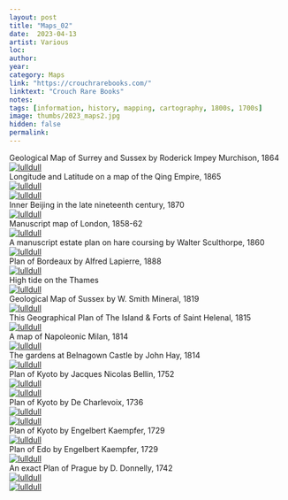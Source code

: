 ```yaml
---
layout: post
title: "Maps_02"
date:  2023-04-13
artist: Various
loc: 
author: 
year: 
category: Maps
link: "https://crouchrarebooks.com/"
linktext: "Crouch Rare Books"
notes: 
tags: [information, history, mapping, cartography, 1800s, 1700s]
image: thumbs/2023_maps2.jpg
hidden: false
permalink:
---
```




<div class="image_caption">
Geological Map of Surrey and Sussex by Roderick Impey Murchison, 1864
</div>


<div class="post_image">
	<a href="{{ site.baseurl }}/images/posts/2023_maps2/001.jpg" target="_blank">
	<img src="{{ site.baseurl }}/images/posts/2023_maps2/001.jpg" alt="lulldull"></a>
</div>

<div class="image_caption">
Longitude and Latitude on a map of the Qing Empire, 1865
</div>

<div class="post_image">
	<a href="{{ site.baseurl }}/images/posts/2023_maps2/002.jpg" target="_blank">
	<img src="{{ site.baseurl }}/images/posts/2023_maps2/002.jpg" alt="lulldull"></a>
</div>

<div class="post_image">
	<a href="{{ site.baseurl }}/images/posts/2023_maps2/002b.jpg" target="_blank">
	<img src="{{ site.baseurl }}/images/posts/2023_maps2/002b.jpg" alt="lulldull"></a>
</div>


<div class="image_caption">
Inner Beijing in the late nineteenth century, 1870
</div>

<div class="post_image">
	<a href="{{ site.baseurl }}/images/posts/2023_maps2/003.jpg" target="_blank">
	<img src="{{ site.baseurl }}/images/posts/2023_maps2/003.jpg" alt="lulldull"></a>
</div>




<div class="image_caption">
Manuscript map of London, 1858-62
</div>

<div class="post_image">
	<a href="{{ site.baseurl }}/images/posts/2023_maps2/004.jpg" target="_blank">
	<img src="{{ site.baseurl }}/images/posts/2023_maps2/004.jpg" alt="lulldull"></a>
</div>




<div class="image_caption">
A manuscript estate plan on hare coursing by Walter Sculthorpe, 1860
</div>

<div class="post_image">
	<a href="{{ site.baseurl }}/images/posts/2023_maps2/005.jpg" target="_blank">
	<img src="{{ site.baseurl }}/images/posts/2023_maps2/005.jpg" alt="lulldull"></a>
</div>




<div class="image_caption">
Plan of Bordeaux by Alfred Lapierre, 1888
</div>

<div class="post_image">
	<a href="{{ site.baseurl }}/images/posts/2023_maps2/006.jpg" target="_blank">
	<img src="{{ site.baseurl }}/images/posts/2023_maps2/006.jpg" alt="lulldull"></a>
</div>


<div class="image_caption">
High tide on the Thames
</div>


<div class="post_image">
	<a href="{{ site.baseurl }}/images/posts/2023_maps2/007.jpg" target="_blank">
	<img src="{{ site.baseurl }}/images/posts/2023_maps2/007.jpg" alt="lulldull"></a>
</div>



<div class="image_caption">
Geological Map of Sussex by W. Smith Mineral, 1819
</div>


<div class="post_image">
	<a href="{{ site.baseurl }}/images/posts/2023_maps2/008.jpg" target="_blank">
	<img src="{{ site.baseurl }}/images/posts/2023_maps2/008.jpg" alt="lulldull"></a>
</div>




<div class="image_caption">
This Geographical Plan of The Island & Forts of Saint Helenal, 1815 
</div>


<div class="post_image">
	<a href="{{ site.baseurl }}/images/posts/2023_maps2/009.jpg" target="_blank">
	<img src="{{ site.baseurl }}/images/posts/2023_maps2/009.jpg" alt="lulldull"></a>
</div>


<div class="image_caption">
A map of Napoleonic Milan, 1814
</div>


<div class="post_image">
	<a href="{{ site.baseurl }}/images/posts/2023_maps2/010.jpg" target="_blank">
	<img src="{{ site.baseurl }}/images/posts/2023_maps2/010.jpg" alt="lulldull"></a>
</div>


<div class="image_caption">
The gardens at Belnagown Castle by John Hay, 1814
</div>


<div class="post_image">
	<a href="{{ site.baseurl }}/images/posts/2023_maps2/011.jpg" target="_blank">
	<img src="{{ site.baseurl }}/images/posts/2023_maps2/011.jpg" alt="lulldull"></a>
</div>


<div class="image_caption">
Plan of Kyoto by Jacques Nicolas Bellin, 1752
</div>

<div class="post_image">
	<a href="{{ site.baseurl }}/images/posts/2023_maps2/012.jpg" target="_blank">
	<img src="{{ site.baseurl }}/images/posts/2023_maps2/012.jpg" alt="lulldull"></a>
</div>

<div class="post_image">
	<a href="{{ site.baseurl }}/images/posts/2023_maps2/012b.jpg" target="_blank">
	<img src="{{ site.baseurl }}/images/posts/2023_maps2/012b.jpg" alt="lulldull"></a>
</div>

<div class="image_caption">
Plan of Kyoto by De Charlevoix, 1736
</div>

<div class="post_image">
	<a href="{{ site.baseurl }}/images/posts/2023_maps2/013.jpg" target="_blank">
	<img src="{{ site.baseurl }}/images/posts/2023_maps2/013.jpg" alt="lulldull"></a>
</div>

<div class="post_image">
	<a href="{{ site.baseurl }}/images/posts/2023_maps2/013b.jpg" target="_blank">
	<img src="{{ site.baseurl }}/images/posts/2023_maps2/013b.jpg" alt="lulldull"></a>
</div>

<div class="image_caption">
Plan of Kyoto by Engelbert Kaempfer, 1729
</div>


<!-- <div class="post_image">
	<a href="{{ site.baseurl }}/images/posts/2023_maps2/014.jpg" target="_blank">
	<img src="{{ site.baseurl }}/images/posts/2023_maps2/014.jpg" alt="lulldull"></a>
</div> -->

<div class="post_image">
	<a href="{{ site.baseurl }}/images/posts/2023_maps2/014b.jpg" target="_blank">
	<img src="{{ site.baseurl }}/images/posts/2023_maps2/014b.jpg" alt="lulldull"></a>
</div>

<div class="image_caption">
Plan of Edo by Engelbert Kaempfer, 1729
</div>


<div class="post_image">
	<a href="{{ site.baseurl }}/images/posts/2023_maps2/015.jpg" target="_blank">
	<img src="{{ site.baseurl }}/images/posts/2023_maps2/015.jpg" alt="lulldull"></a>
</div>


<div class="image_caption">
An exact Plan of Prague by D. Donnelly, 1742
</div>


<div class="post_image">
	<a href="{{ site.baseurl }}/images/posts/2023_maps2/016.jpg" target="_blank">
	<img src="{{ site.baseurl }}/images/posts/2023_maps2/016.jpg" alt="lulldull"></a>
</div>

<div class="post_image">
	<a href="{{ site.baseurl }}/images/posts/2023_maps2/016b.jpg" target="_blank">
	<img src="{{ site.baseurl }}/images/posts/2023_maps2/016b.jpg" alt="lulldull"></a>
</div>











